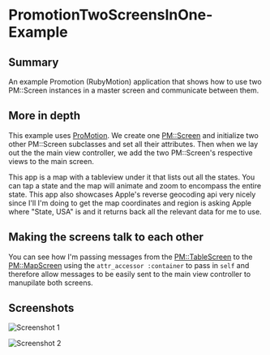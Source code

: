 PromotionTwoScreensInOne-Example
===

Summary
---

An example Promotion (RubyMotion) application that shows how to use two PM::Screen instances in a master screen and communicate between them.

More in depth
---

This example uses [ProMotion](https://github.com/clearsightstudio/ProMotion). We create one [PM::Screen](https://github.com/clearsightstudio/ProMotion/wiki/API-Reference:-ProMotion::Screen) and initialize two other PM::Screen subclasses and set all their attributes. Then when we lay out the the main view controller, we add the two PM::Screen's respective views to the main screen.

This app is a map with a tableview under it that lists out all the states. You can tap a state and the map will animate and zoom to encompass the entire state. This app also showcases Apple's reverse geocoding api very nicely since I'll I'm doing to get the map coordinates and region is asking Apple where "State, USA" is and it returns back all the relevant data for me to use.

Making the screens talk to each other
---

You can see how I'm passing messages from the [PM::TableScreen](https://github.com/clearsightstudio/ProMotion/wiki/API-Reference:-ProMotion::TableScreen) to the [PM::MapScreen](https://github.com/clearsightstudio/ProMotion/wiki/API-Reference:-ProMotion::MapScreen) using the `attr_accessor :container` to pass in `self` and therefore allow messages to be easily sent to the main view controller to manupilate both screens.

Screenshots
---

![Screenshot 1](http://i.imgur.com/adV1Zm3.png)

![Screenshot 2](http://i.imgur.com/eeAgpLt.png)
